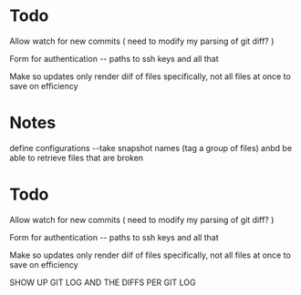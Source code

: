 # Todo
Allow watch for new commits ( need to modify my parsing of git diff? )

Form for authentication -- paths to ssh keys and all that 

Make so updates only render diif of files specifically, not all files at once to save on efficiency

# Notes

define configurations --take snapshot names (tag a group of files) anbd be able to retrieve files that are broken

# Todo
Allow watch for new commits ( need to modify my parsing of git diff? )

Form for authentication -- paths to ssh keys and all that 

Make so updates only render diif of files specifically, not all files at once to save on efficiency

SHOW UP GIT LOG AND THE DIFFS PER GIT LOG
